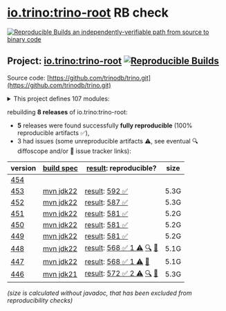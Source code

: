 [io.trino:trino-root](https://central.sonatype.com/artifact/io.trino/trino-root/versions) RB check
=======

[![Reproducible Builds](https://reproducible-builds.org/images/logos/rb.svg) an independently-verifiable path from source to binary code](https://reproducible-builds.org/)

## Project: [io.trino:trino-root](https://central.sonatype.com/artifact/io.trino/trino-root/versions) [![Reproducible Builds](https://img.shields.io/endpoint?url=https://raw.githubusercontent.com/jvm-repo-rebuild/reproducible-central/master/content/io/trino/badge.json)](https://github.com/jvm-repo-rebuild/reproducible-central/blob/master/content/io/trino/README.md)

Source code: [https://github.com/trinodb/trino.git](https://github.com/trinodb/trino.git)

<details><summary>This project defines 107 modules:</summary>

* [io.trino:trino-accumulo](https://central.sonatype.com/artifact/io.trino/trino-accumulo/453)
* [io.trino:trino-accumulo-iterators](https://central.sonatype.com/artifact/io.trino/trino-accumulo-iterators/453)
* [io.trino:trino-array](https://central.sonatype.com/artifact/io.trino/trino-array/453)
* [io.trino:trino-atop](https://central.sonatype.com/artifact/io.trino/trino-atop/453)
* [io.trino:trino-base-jdbc](https://central.sonatype.com/artifact/io.trino/trino-base-jdbc/453)
* [io.trino:trino-benchmark-queries](https://central.sonatype.com/artifact/io.trino/trino-benchmark-queries/453)
* [io.trino:trino-benchto-benchmarks](https://central.sonatype.com/artifact/io.trino/trino-benchto-benchmarks/453)
* [io.trino:trino-bigquery](https://central.sonatype.com/artifact/io.trino/trino-bigquery/453)
* [io.trino:trino-blackhole](https://central.sonatype.com/artifact/io.trino/trino-blackhole/453)
* [io.trino:trino-cache](https://central.sonatype.com/artifact/io.trino/trino-cache/453)
* [io.trino:trino-cassandra](https://central.sonatype.com/artifact/io.trino/trino-cassandra/453)
* [io.trino:trino-cli](https://central.sonatype.com/artifact/io.trino/trino-cli/453)
* [io.trino:trino-clickhouse](https://central.sonatype.com/artifact/io.trino/trino-clickhouse/453)
* [io.trino:trino-client](https://central.sonatype.com/artifact/io.trino/trino-client/453)
* [io.trino:trino-delta-lake](https://central.sonatype.com/artifact/io.trino/trino-delta-lake/453)
* [io.trino:trino-docs](https://central.sonatype.com/artifact/io.trino/trino-docs/453)
* [io.trino:trino-druid](https://central.sonatype.com/artifact/io.trino/trino-druid/453)
* [io.trino:trino-elasticsearch](https://central.sonatype.com/artifact/io.trino/trino-elasticsearch/453)
* [io.trino:trino-example-http](https://central.sonatype.com/artifact/io.trino/trino-example-http/453)
* [io.trino:trino-example-jdbc](https://central.sonatype.com/artifact/io.trino/trino-example-jdbc/453)
* [io.trino:trino-exasol](https://central.sonatype.com/artifact/io.trino/trino-exasol/453)
* [io.trino:trino-exchange-filesystem](https://central.sonatype.com/artifact/io.trino/trino-exchange-filesystem/453)
* [io.trino:trino-exchange-hdfs](https://central.sonatype.com/artifact/io.trino/trino-exchange-hdfs/453)
* [io.trino:trino-faulttolerant-tests](https://central.sonatype.com/artifact/io.trino/trino-faulttolerant-tests/453)
* [io.trino:trino-filesystem](https://central.sonatype.com/artifact/io.trino/trino-filesystem/453)
* [io.trino:trino-filesystem-azure](https://central.sonatype.com/artifact/io.trino/trino-filesystem-azure/453)
* [io.trino:trino-filesystem-cache-alluxio](https://central.sonatype.com/artifact/io.trino/trino-filesystem-cache-alluxio/453)
* [io.trino:trino-filesystem-gcs](https://central.sonatype.com/artifact/io.trino/trino-filesystem-gcs/453)
* [io.trino:trino-filesystem-manager](https://central.sonatype.com/artifact/io.trino/trino-filesystem-manager/453)
* [io.trino:trino-filesystem-s3](https://central.sonatype.com/artifact/io.trino/trino-filesystem-s3/453)
* [io.trino:trino-geospatial](https://central.sonatype.com/artifact/io.trino/trino-geospatial/453)
* [io.trino:trino-geospatial-toolkit](https://central.sonatype.com/artifact/io.trino/trino-geospatial-toolkit/453)
* [io.trino:trino-google-sheets](https://central.sonatype.com/artifact/io.trino/trino-google-sheets/453)
* [io.trino:trino-grammar](https://central.sonatype.com/artifact/io.trino/trino-grammar/453)
* [io.trino:trino-hdfs](https://central.sonatype.com/artifact/io.trino/trino-hdfs/453)
* [io.trino:trino-hive](https://central.sonatype.com/artifact/io.trino/trino-hive/453)
* [io.trino:trino-hive-formats](https://central.sonatype.com/artifact/io.trino/trino-hive-formats/453)
* [io.trino:trino-http-event-listener](https://central.sonatype.com/artifact/io.trino/trino-http-event-listener/453)
* [io.trino:trino-http-server-event-listener](https://central.sonatype.com/artifact/io.trino/trino-http-server-event-listener/453)
* [io.trino:trino-hudi](https://central.sonatype.com/artifact/io.trino/trino-hudi/453)
* [io.trino:trino-iceberg](https://central.sonatype.com/artifact/io.trino/trino-iceberg/453)
* [io.trino:trino-ignite](https://central.sonatype.com/artifact/io.trino/trino-ignite/453)
* [io.trino:trino-jdbc](https://central.sonatype.com/artifact/io.trino/trino-jdbc/453)
* [io.trino:trino-jmx](https://central.sonatype.com/artifact/io.trino/trino-jmx/453)
* [io.trino:trino-kafka](https://central.sonatype.com/artifact/io.trino/trino-kafka/453)
* [io.trino:trino-kinesis](https://central.sonatype.com/artifact/io.trino/trino-kinesis/453)
* [io.trino:trino-kudu](https://central.sonatype.com/artifact/io.trino/trino-kudu/453)
* [io.trino:trino-local-file](https://central.sonatype.com/artifact/io.trino/trino-local-file/453)
* [io.trino:trino-main](https://central.sonatype.com/artifact/io.trino/trino-main/453)
* [io.trino:trino-mariadb](https://central.sonatype.com/artifact/io.trino/trino-mariadb/453)
* [io.trino:trino-matching](https://central.sonatype.com/artifact/io.trino/trino-matching/453)
* [io.trino:trino-memory](https://central.sonatype.com/artifact/io.trino/trino-memory/453)
* [io.trino:trino-memory-context](https://central.sonatype.com/artifact/io.trino/trino-memory-context/453)
* [io.trino:trino-metastore](https://central.sonatype.com/artifact/io.trino/trino-metastore/453)
* [io.trino:trino-ml](https://central.sonatype.com/artifact/io.trino/trino-ml/453)
* [io.trino:trino-mongodb](https://central.sonatype.com/artifact/io.trino/trino-mongodb/453)
* [io.trino:trino-mysql](https://central.sonatype.com/artifact/io.trino/trino-mysql/453)
* [io.trino:trino-mysql-event-listener](https://central.sonatype.com/artifact/io.trino/trino-mysql-event-listener/453)
* [io.trino:trino-opa](https://central.sonatype.com/artifact/io.trino/trino-opa/453)
* [io.trino:trino-openlineage](https://central.sonatype.com/artifact/io.trino/trino-openlineage/453)
* [io.trino:trino-opensearch](https://central.sonatype.com/artifact/io.trino/trino-opensearch/453)
* [io.trino:trino-oracle](https://central.sonatype.com/artifact/io.trino/trino-oracle/453)
* [io.trino:trino-orc](https://central.sonatype.com/artifact/io.trino/trino-orc/453)
* [io.trino:trino-parquet](https://central.sonatype.com/artifact/io.trino/trino-parquet/453)
* [io.trino:trino-parser](https://central.sonatype.com/artifact/io.trino/trino-parser/453)
* [io.trino:trino-password-authenticators](https://central.sonatype.com/artifact/io.trino/trino-password-authenticators/453)
* [io.trino:trino-phoenix5](https://central.sonatype.com/artifact/io.trino/trino-phoenix5/453)
* [io.trino:trino-phoenix5-patched](https://central.sonatype.com/artifact/io.trino/trino-phoenix5-patched/453)
* [io.trino:trino-pinot](https://central.sonatype.com/artifact/io.trino/trino-pinot/453)
* [io.trino:trino-plugin-reader](https://central.sonatype.com/artifact/io.trino/trino-plugin-reader/453)
* [io.trino:trino-plugin-toolkit](https://central.sonatype.com/artifact/io.trino/trino-plugin-toolkit/453)
* [io.trino:trino-postgresql](https://central.sonatype.com/artifact/io.trino/trino-postgresql/453)
* [io.trino:trino-product-tests](https://central.sonatype.com/artifact/io.trino/trino-product-tests/453)
* [io.trino:trino-product-tests-groups](https://central.sonatype.com/artifact/io.trino/trino-product-tests-groups/453)
* [io.trino:trino-product-tests-launcher](https://central.sonatype.com/artifact/io.trino/trino-product-tests-launcher/453)
* [io.trino:trino-prometheus](https://central.sonatype.com/artifact/io.trino/trino-prometheus/453)
* [io.trino:trino-proxy](https://central.sonatype.com/artifact/io.trino/trino-proxy/453)
* [io.trino:trino-raptor-legacy](https://central.sonatype.com/artifact/io.trino/trino-raptor-legacy/453)
* [io.trino:trino-record-decoder](https://central.sonatype.com/artifact/io.trino/trino-record-decoder/453)
* [io.trino:trino-redis](https://central.sonatype.com/artifact/io.trino/trino-redis/453)
* [io.trino:trino-redshift](https://central.sonatype.com/artifact/io.trino/trino-redshift/453)
* [io.trino:trino-resource-group-managers](https://central.sonatype.com/artifact/io.trino/trino-resource-group-managers/453)
* [io.trino:trino-root](https://central.sonatype.com/artifact/io.trino/trino-root/453)
* [io.trino:trino-server](https://central.sonatype.com/artifact/io.trino/trino-server/453)
* [io.trino:trino-server-dev](https://central.sonatype.com/artifact/io.trino/trino-server-dev/453)
* [io.trino:trino-server-main](https://central.sonatype.com/artifact/io.trino/trino-server-main/453)
* [io.trino:trino-server-rpm](https://central.sonatype.com/artifact/io.trino/trino-server-rpm/453)
* [io.trino:trino-session-property-managers](https://central.sonatype.com/artifact/io.trino/trino-session-property-managers/453)
* [io.trino:trino-singlestore](https://central.sonatype.com/artifact/io.trino/trino-singlestore/453)
* [io.trino:trino-snowflake](https://central.sonatype.com/artifact/io.trino/trino-snowflake/453)
* [io.trino:trino-spi](https://central.sonatype.com/artifact/io.trino/trino-spi/453)
* [io.trino:trino-sqlserver](https://central.sonatype.com/artifact/io.trino/trino-sqlserver/453)
* [io.trino:trino-teradata-functions](https://central.sonatype.com/artifact/io.trino/trino-teradata-functions/453)
* [io.trino:trino-test-jdbc-compatibility-old-driver](https://central.sonatype.com/artifact/io.trino/trino-test-jdbc-compatibility-old-driver/453)
* [io.trino:trino-test-jdbc-compatibility-old-server](https://central.sonatype.com/artifact/io.trino/trino-test-jdbc-compatibility-old-server/453)
* [io.trino:trino-testing](https://central.sonatype.com/artifact/io.trino/trino-testing/453)
* [io.trino:trino-testing-containers](https://central.sonatype.com/artifact/io.trino/trino-testing-containers/453)
* [io.trino:trino-testing-kafka](https://central.sonatype.com/artifact/io.trino/trino-testing-kafka/453)
* [io.trino:trino-testing-resources](https://central.sonatype.com/artifact/io.trino/trino-testing-resources/453)
* [io.trino:trino-testing-services](https://central.sonatype.com/artifact/io.trino/trino-testing-services/453)
* [io.trino:trino-tests](https://central.sonatype.com/artifact/io.trino/trino-tests/453)
* [io.trino:trino-thrift](https://central.sonatype.com/artifact/io.trino/trino-thrift/453)
* [io.trino:trino-thrift-api](https://central.sonatype.com/artifact/io.trino/trino-thrift-api/453)
* [io.trino:trino-thrift-testing-server](https://central.sonatype.com/artifact/io.trino/trino-thrift-testing-server/453)
* [io.trino:trino-tpcds](https://central.sonatype.com/artifact/io.trino/trino-tpcds/453)
* [io.trino:trino-tpch](https://central.sonatype.com/artifact/io.trino/trino-tpch/453)
* [io.trino:trino-verifier](https://central.sonatype.com/artifact/io.trino/trino-verifier/453)
</details>

rebuilding **8 releases** of io.trino:trino-root:
- **5** releases were found successfully **fully reproducible** (100% reproducible artifacts :white_check_mark:),
- 3 had issues (some unreproducible artifacts :warning:, see eventual :mag: diffoscope and/or :memo: issue tracker links):

| version | [build spec](/BUILDSPEC.md) | [result](https://reproducible-builds.org/docs/jvm/): reproducible? | size |
| -- | --------- | ------ | -- |
| [454](https://central.sonatype.com/artifact/io.trino/trino-root/454/pom) | | | |
| [453](https://central.sonatype.com/artifact/io.trino/trino-root/453/pom) | [mvn jdk22](trino-453.buildspec) | [result](trino-root-453.buildinfo): [592 :white_check_mark: ](trino-root-453.buildcompare) | 5.3G |
| [452](https://central.sonatype.com/artifact/io.trino/trino-root/452/pom) | [mvn jdk22](trino-452.buildspec) | [result](trino-root-452.buildinfo): [587 :white_check_mark: ](trino-root-452.buildcompare) | 5.3G |
| [451](https://central.sonatype.com/artifact/io.trino/trino-root/451/pom) | [mvn jdk22](trino-451.buildspec) | [result](trino-root-451.buildinfo): [581 :white_check_mark: ](trino-root-451.buildcompare) | 5.2G |
| [450](https://central.sonatype.com/artifact/io.trino/trino-root/450/pom) | [mvn jdk22](trino-450.buildspec) | [result](trino-root-450.buildinfo): [581 :white_check_mark: ](trino-root-450.buildcompare) | 5.2G |
| [449](https://central.sonatype.com/artifact/io.trino/trino-root/449/pom) | [mvn jdk22](trino-449.buildspec) | [result](trino-root-449.buildinfo): [581 :white_check_mark: ](trino-root-449.buildcompare) | 5.2G |
| [448](https://central.sonatype.com/artifact/io.trino/trino-root/448/pom) | [mvn jdk22](trino-448.buildspec) | [result](trino-root-448.buildinfo): [568 :white_check_mark:  1 :warning:](trino-root-448.buildcompare) [:mag:](trino-root-448.diffoscope) [:memo:](https://github.com/trinodb/trino/pull/22135) | 5.1G |
| [447](https://central.sonatype.com/artifact/io.trino/trino-root/447/pom) | [mvn jdk22](trino-447.buildspec) | [result](trino-root-447.buildinfo): [568 :white_check_mark:  1 :warning:](trino-root-447.buildcompare) [:memo:](https://github.com/trinodb/trino/pull/21733) | 5.1G |
| [446](https://central.sonatype.com/artifact/io.trino/trino-root/446/pom) | [mvn jdk21](trino-446.buildspec) | [result](trino-root-446.buildinfo): [572 :white_check_mark:  2 :warning:](trino-root-446.buildcompare) [:mag:](trino-root-446.diffoscope) [:memo:](https://github.com/trinodb/trino/pull/21733) | 5.3G |

<i>(size is calculated without javadoc, that has been excluded from reproducibility checks)</i>
